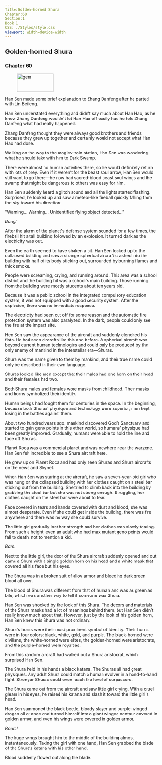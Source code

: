 ```yaml
---
Title:Golden-horned Shura 
Chapter:60 
Section:1 
Book:1 
CSS:../Styles/style.css 
viewport: width=device-width
---
```

  
## Golden-horned Shura
### Chapter 60
  
<figure>
	<img src="../Images/gem.gif" alt="gem" id="gem" width="120" height="60" />
</figure>
  

  
Han Sen made some brief explanation to Zhang Danfeng after he parted with Lin Beifeng.

Han Sen understated everything and didn’t say much about Han Hao, as he knew Zhang Danfeng wouldn’t let Han Hao off easily had he told Zhang Danfeng what had really happened.

Zhang Danfeng thought they were always good brothers and friends because they grew up together and certainly would not accept what Han Hao had done.

Walking on the way to the maglev train station, Han Sen was wondering what he should take with him to Dark Swamp.

There were almost no human activities there, so he would definitely return with lots of prey. Even if it weren’t for the beast soul arrow, Han Sen would still want to go there—he now had sacred-blood beast soul wings and the swamp that might be dangerous to others was easy for him.

Han Sen suddenly heard a glitch sound and all the lights started flashing. Surprised, he looked up and saw a meteor-like fireball quickly falling from the sky toward his direction.

"Warning… Warning… Unidentified flying object detected..."

*Bang!*

After the alarm of the planet's defense system sounded for a few times, the fireball hit a tall building followed by an explosion. It turned dark as the electricity was out.

Even the earth seemed to have shaken a bit. Han Sen looked up to the collapsed building and saw a strange spherical aircraft crashed into the building with half of its body sticking out, surrounded by burning flames and thick smoke.

People were screaming, crying, and running around. This area was a school district and the building hit was a school's main building. Those running from the building were mostly students about ten years old.

Because it was a public school in the integrated compulsory education system, it was not equipped with a good security system. After the explosion, there was no immediate response.

The electricity had been cut off for some reason and the automatic fire protection system was also paralyzed. In the dark, people could only see the fire at the impact site.

Hen Sen saw the appearance of the aircraft and suddenly clenched his fists. He had seen aircrafts like this one before. A spherical aircraft was beyond current human technologies and could only be produced by the only enemy of mankind in the interstellar era—Shuras.

Shura was the name given to them by mankind, and their true name could only be described in their own language.

Shuras looked like men except that their males had one horn on their head and their females had two.

Both Shura males and females wore masks from childhood. Their masks and horns symbolized their identity.

Human beings had fought them for centuries in the space. In the beginning, because both Shuras’ physique and technology were superior, men kept losing in the battles against them.

About two hundred years ago, mankind discovered God’s Sanctuary and started to gain geno points in this other world, so humans’ physique had been greatly improved. Gradually, humans were able to hold the line and face off Shuras.

Planet Roca was a commercial planet and was nowhere near the warzone. Han Sen felt incredible to see a Shura aircraft here.

He grew up on Planet Roca and had only seen Shuras and Shura aircrafts on the news and Skynet.

When Han Sen was staring at the aircraft, he saw a seven-year-old girl who was hung on the collapsed building with her clothes caught on a steel bar sticking out from the building. She tried to climb back into the building by grabbing the steel bar but she was not strong enough. Struggling, her clothes caught on the steel bar were about to tear.

Face covered in tears and hands covered with dust and blood, she was almost desperate. Even if she could get inside the building, there was fire anywhere and there was no way she could survive.

The little girl gradually lost her strength and her clothes was slowly tearing. From such a height, even an adult who had max mutant geno points would fall to death, not to mention a kid.

*Bam!*

Next to the little girl, the door of the Shura aircraft suddenly opened and out came a Shura with a single golden horn on his head and a white mask that covered all his face but his eyes.

The Shura was in a broken suit of alloy armor and bleeding dark green blood all over.

The blood of Shura was different from that of human and was as green as bile, which was another way to tell if someone was Shura.

Han Sen was shocked by the look of this Shura. The decors and materials of the Shura masks had a lot of meanings behind them, but Han Sen didn’t really know much about that. However, just by the look of his golden horn, Han Sen knew this Shura was not ordinary.

Shura's horns were their most prominent symbol of identity. Their horns were in four colors: black, white, gold, and purple. The black-horned were civilians, the white-horned were elites, the golden-horned were aristocrats, and the purple-horned were royalties.

From this random aircraft had walked out a Shura aristocrat, which surprised Han Sen.

The Shura held in his hands a black katana. The Shuras all had great physiques. Any adult Shura could match a human evolver in a hand-to-hand fight. Stronger Shuras could even reach the level of surpassers.

The Shura came out from the aircraft and saw little girl crying. With a cruel gleam in his eyes, he raised his katana and slash it toward the little girl's head.

Han Sen summoned the black beetle, bloody slayer and purple-winged dragon all at once and turned himself into a giant winged centaur covered in golden armor, and even his wings were covered in golden armor.

*Boom!*

The huge wings brought him to the middle of the building almost instantaneously. Taking the girl with one hand, Han Sen grabbed the blade of the Shura’s katana with his other hand.

Blood suddenly flowed out along the blade.